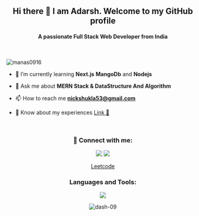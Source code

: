 <h2 align="center">Hi there 👋 I am Adarsh. Welcome to my GitHub profile  



<h4 align="center">A passionate Full Stack Web Developer from India</h4>

<br>

<p align="left"> <img src="https://komarev.com/ghpvc/?username=manas0916&label=Profile%20views&color=0e75b6&style=flat" alt="manas0916" /> </p>

- 🌱 I’m currently learning **Next.js** **MangoDb** and **Nodejs**

- 💬 Ask me about **MERN Stack & DataStructure And Algorithm**

- 📫 How to reach me **nickshukla53@gmail.com**

- 📄 Know about my experiences [Link 🔗](https://drive.googom/file/d/1Ms1Vt9ysMu04w2YPaHGviDwA7Tfv1FGk/view?usp=drivesdk)


<br>

<h3 align="center">🔗 Connect with me:</h3>
<p align="center">
  <a href="https://twitter.com/dash_7xz" target="blank"><img src="https://skillicons.dev/icons?i=twitter&perline=10"></a>
  <a href="https://www.linkedin.com/in/adarsh-shuklaa/" target="blank"><img src="https://skillicons.dev/icons?i=linkedin&perline=10"></a><br>
  <div align="center">    
  <a href="https://www.leetcode.com/add_shy" target="blank" color= "white" background-color="black" width="10px" height= "4px"> Leetcode </a>  
    </div>
</p>

<h3 align="center">Languages and Tools:</h3>

<p align="center"> 
  <img src="https://skillicons.dev/icons?i=java,react,js,css,tailwind,discord,c,express,,github,html,nextjs,mongodb,nodejs,linux,vercel,vscode&perline=9">
</p>
<p align="center"><img align="center" src="https://github-readme-stats.vercel.app/api/top-langs?username=dash-09&show_icons=true&locale=en&layout=compact" alt="dash-09" /></p>
